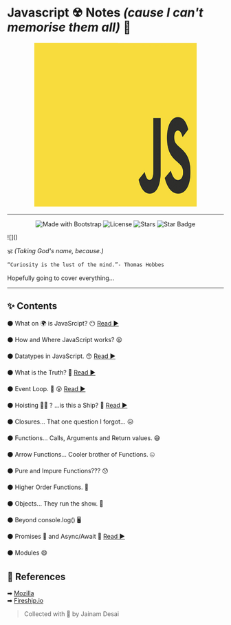 # Javascript ☢ Notes _(cause I can't memorise them all)_ 🥴

<div align="center">
<img width="75%" height="380px" alt="JavaScript" src ="images/javascript-logo-banner.jpg">
</div>

---

<p align="center">
<img alt="Made with Bootstrap" src="https://img.shields.io/badge/Made%20with-Markdown-white"/>
<img alt="License" src="https://img.shields.io/github/license/th3c0d3br34ker/javascript-notes"/>
<img alt="Stars" src="https://img.shields.io/github/stars/th3c0d3br34ker/javascript-notes"/> 
<img alt="Star Badge" src="https://img.shields.io/static/v1?label=%F0%9F%8C%9F&message=this%20Repository&style=style=flat&color=blue" />
</p>
![]()

🕉 _(Taking God's name, because.)_

```md
“Curiosity is the lust of the mind.”- Thomas Hobbes
```

Hopefully going to cover everything...

---

## ✨ Contents

⚫ What on 🌍 is JavaSrcipt? 😶 [ Read ▶ ](/notes/what-is-javascript.md)

⚫ How and Where JavaScript works? 😫

⚫ Datatypes in JavaScript. 😙 [ Read ▶ ](/notes/datatypes-in-javascript.md)

⚫ What is the Truth? 🤥 [ Read ▶ ](/notes/what-is-javascript.md)

⚫ Event Loop. 🔁 😵 [ Read ▶ ](/notes/event-loop.md)

⚫ Hoisting 🏴‍☠️ ? ...is this a Ship? 🤨 [ Read ▶ ](/notes/hoisting.md)

⚫ Closures... That one question I forgot... 😥

⚫ Functions... Calls, Arguments and Return values. 😅

⚫ Arrow Functions... Cooler brother of Functions. 🤐

⚫ Pure and Impure Functions??? 😯

⚫ Higher Order Functions. 🤔

⚫ Objects... They run the show. 🤗

⚫ Beyond console.log() 🖥️

⚫ Promises 🤝 and Async/Await 🤯 [ Read ▶ ](/notes/promises.md)

⚫ Modules 😄

## 🚀 References

➡ [Mozilla](https://developer.mozilla.org/en-US/docs/Web/JavaScript)  
➡ [Fireship.io](https://fireship.io/courses/javascript/)

> Collected with 🖤 by Jainam Desai
